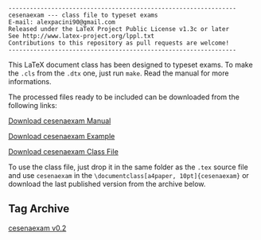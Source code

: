 ```
----------------------------------------------------------------
cesenaexam --- class file to typeset exams
E-mail: alexpacini90@gmail.com
Released under the LaTeX Project Public License v1.3c or later
See http://www.latex-project.org/lppl.txt
Contributions to this repository as pull requests are welcome!
----------------------------------------------------------------
```

This LaTeX document class has been designed to typeset exams.
To make the ```.cls``` from the ```.dtx``` one, just run
```make```.
Read the manual for more informations.

The processed files ready to be included can be downloaded from
the following links:

[Download cesenaexam Manual](https://alexpacini.github.io/cesenaexam/build/cesenaexam.pdf)

[Download cesenaexam Example](https://alexpacini.github.io/cesenaexam/build/cesenaexam_example.pdf)

<a href="https://alexpacini.github.io/cesenaexam/build/cesenaexam.cls" download="cesenaexam.cls">Download cesenaexam Class File</a>

To use the class file, just drop it in the same folder as the ```.tex``` source file and use ```cesenaexam``` in the
```\documentclass[a4paper, 10pt]{cesenaexam}``` or download the last published version from the archive below.

## Tag Archive
[cesenaexam v0.2](https://github.com/alexpacini/cesenaexam/archive/v0.2.zip)




